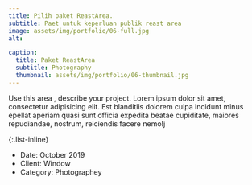 ```yaml
---
title: Pilih paket ReastArea.
subtitle: Paet untuk keperluan publik reast area 
image: assets/img/portfolio/06-full.jpg
alt: 

caption:
  title: Paket ReastArea
  subtitle: Photography
  thumbnail: assets/img/portfolio/06-thumbnail.jpg
---
```

Use this area , describe your project. Lorem ipsum dolor sit amet, consectetur adipisicing elit. Est blanditiis dolorem culpa incidunt minus   epellat aperiam quasi sunt officia expedita beatae cupiditate, maiores repudiandae, nostrum, reiciendis facere nemo!j

{:.list-inline}
- Date: October 2019
- Client: Window
- Category: Photographey

